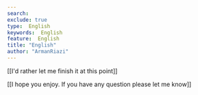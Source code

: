 ```yaml
---
search:
exclude: true
type:  English
keywords:  English
feature:  English
title: "English"
author: "ArmanRiazi"
---
```



[[I'd rather let me finish it at this point]]

[[I hope you enjoy. If you have any question please let me know]]